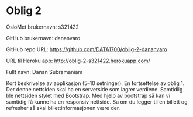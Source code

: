 Oblig 2
=======
OsloMet brukernavn: s321422

GitHub brukernavn: dananvaro

GitHub repo URL: https://github.com/DATA1700/oblig-2-dananvaro

URL til Heroku app: http://oblig-2-s321422.herokuapp.com/

Fullt navn: Danan Subramaniam

Kort beskrivelse av applikasjon (5–10 setninger): En fortsettelse av oblig 1. Der denne nettsiden skal ha en 
serverside som lagrer verdiene. Samtidlig ble nettsiden stylet med Bootstrap. Med hjelp av bootstrap så kan vi samtidig 
få kunne ha en responsiv nettside. Sa om du legger til en billett og refresher så skal billettinformasjonen være der. 
